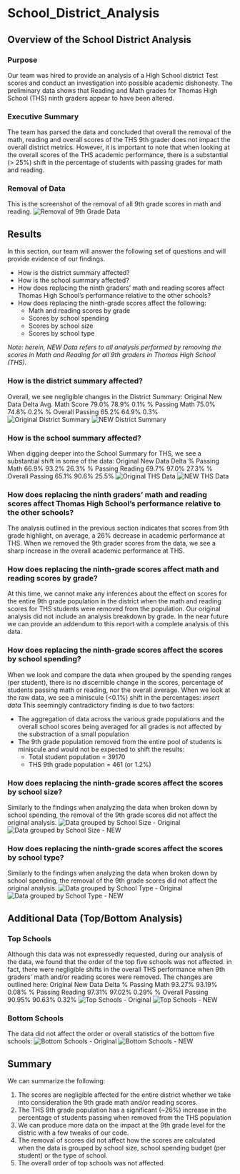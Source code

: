 # School_District_Analysis

## Overview of the School District Analysis

### Purpose
Our team was hired to provide an analysis of a High School district Test scores and conduct an investigation into possible academic dishonesty.  The preliminary data shows that Reading and Math grades for Thomas High School (THS) ninth graders appear to have been altered.
### Executive Summary
The team has parsed the data and concluded that overall the removal of the  math, reading and overall scores of the THS 9th grader does not impact the overall district metrics.
However, it is important to note that when looking at the overall scores of the THS academic performance, there is a substantial (> 25%) shift in the percentage of students with passing grades for math and reading.
### Removal of Data
This is the screenshot of the removal of all 9th grade scores in math and reading.
![Removal of 9th Grade Data](https://github.com/mrmarken/School_District_Analysis/blob/main/Resources/challenge_images/9th_grade_scores_removed.png)

## Results
In this section, our team will answer the following set of questions and will provide evidence of our findings.
- How is the district summary affected?
- How is the school summary affected?
- How does replacing the ninth graders’ math and reading scores affect Thomas High School’s performance relative to the other schools?
- How does replacing the ninth-grade scores affect the following:
  - Math and reading scores by grade
  - Scores by school spending
  - Scores by school size
  - Scores by school type

*Note: herein, NEW Data refers to all analysis performed by removing the scores in Math and Reading for all 9th graders in Thomas High School (THS).*

### How is the district summary affected?
Overall, we see negligible changes in the District Summary:
                    Original    New Data    Delta
Avg. Math Score       79.0%      78.9%       0.1%
% Passing Math        75.0%      74.8%       0.2%
% Overall Passing     65.2%      64.9%       0.3%
![Original District Summary](https://github.com/mrmarken/School_District_Analysis/blob/main/Resources/challenge_images/District_Summary_Original.png)
![NEW District Summary](https://github.com/mrmarken/School_District_Analysis/blob/main/Resources/challenge_images/District_Summary_NEW.png)

### How is the school summary affected?
When digging deeper into the School Summary for THS, we see a substantial shift in some of the data:
                    Original    New Data    Delta
% Passing Math        66.9%      93.2%      26.3%
% Passing Reading     69.7%      97.0%      27.3%
% Overall Passing     65.1%      90.6%      25.5%
![Original THS Data](https://github.com/mrmarken/School_District_Analysis/blob/main/Resources/challenge_images/THS_Scores_Original.png)
![NEW THS Data](https://github.com/mrmarken/School_District_Analysis/blob/main/Resources/challenge_images/THS_Scores_NEW.png)

### How does replacing the ninth graders’ math and reading scores affect Thomas High School’s performance relative to the other schools?
The analysis outlined in the previous section indicates that scores from 9th grade highlight, on average, a 26% decrease in academic performance at THS.
When we removed the 9th grader scores from the data, we see a sharp increase in the overall academic performance at THS.

### How does replacing the ninth-grade scores affect math and reading scores by grade?
At this time, we cannot make any inferences about the effect on scores for the entire 9th grade population in the district when the math and reading scores for THS students were removed from the population.
Our original analysis did not include an analysis breakdown by grade.  In the near future we can provide an addendum to this report with a complete analysis of this data.

### How does replacing the ninth-grade scores affect the scores by school spending?
When we look and compare the data when grouped by the spending ranges (per student), there is no discernible change in the scores, percentage of students passing math or reading, nor the overall average.  When we look at the raw data, we see a miniscule (<0.1%) shift in the percentages:
*insert data*
This seemingly contradictory finding is due to two factors:
- The aggregation of data across the various grade populations and the overall school scores being averaged for all grades is not affected by the substraction of a small population
- The 9th grade population removed from the entire pool of students is miniscule and would not be expected to shift the results:
  - Total student population = 39170
  - THS 9th grade population = 461 (or 1.2%)

### How does replacing the ninth-grade scores affect the scores by school size?
Similarly to the findings when analyzing the data when broken down by school spending, the removal of the 9th grade scores did not affect the original analysis.
![Data grouped by School Size - Original](https://github.com/mrmarken/School_District_Analysis/blob/main/Resources/challenge_images/By_Size_Original.png)
![Data grouped by School Size - NEW](https://github.com/mrmarken/School_District_Analysis/blob/main/Resources/challenge_images/By_Size_NEW.png)

### How does replacing the ninth-grade scores affect the scores by school type?
Similarly to the findings when analyzing the data when broken down by school spending, the removal of the 9th grade scores did not affect the original analysis.
![Data grouped by School Type - Original](https://github.com/mrmarken/School_District_Analysis/blob/main/Resources/challenge_images/By_Type_Original.png)
![Data grouped by School Type - NEW](https://github.com/mrmarken/School_District_Analysis/blob/main/Resources/challenge_images/By_Type_NEW.png)

## Additional Data (Top/Bottom Analysis)
### Top Schools
Although this data was not expressedly requested, during our analysis of the data, we found that the order of the top five schools was not affected. in fact, there were negligible shifts in the overall THS performance when 9th graders' math and/or reading scores were removed.  The changes are outlined here:
                    Original    New Data    Delta
% Passing Math        93.27%     93.19%     0.08%
% Passing Reading     97.31%     97.02%     0.29%
% Overall Passing     90.95%     90.63%     0.32%
![Top Schools - Original](https://github.com/mrmarken/School_District_Analysis/blob/main/Resources/challenge_images/Top_five_schools_Original.png)
![Top Schools - NEW](https://github.com/mrmarken/School_District_Analysis/blob/main/Resources/challenge_images/Top_five_schools_NEW.png)

### Bottom Schools
The data did not affect the order or overall statistics of the bottom five schools:
![Bottom Schools - Original](https://github.com/mrmarken/School_District_Analysis/blob/main/Resources/challenge_images/Bottom_five_schools_Original.png)
![Bottom Schools - NEW](https://github.com/mrmarken/School_District_Analysis/blob/main/Resources/challenge_images/Bottom_five_schools_NEW.png)

## Summary
We can summarize the following:
1. The scores are negligible affected for the entire district whether we take into consideration the 9th grade math and/or reading scores.
2. The THS 9th grade population has a significant (~26%) increase in the percentage of students passing when removed from the THS population
3. We can produce more data on the impact at the 9th grade level for the distric with a few tweaks of our code.
4. The removal of scores did not affect how the scores are calculated when the data is grouped by school size, school spending budget (per student) or the type of school.
5. The overall order of top schools was not affected. 
